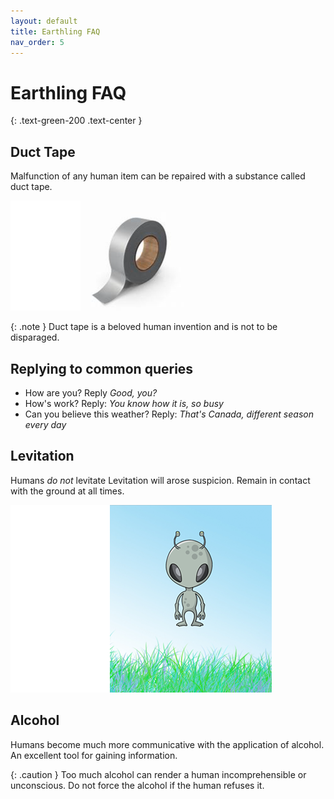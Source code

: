 ```yaml
---
layout: default
title: Earthling FAQ
nav_order: 5
---
```

# Earthling FAQ
{: .text-green-200 .text-center }

## **Duct Tape**

Malfunction of any human item can be repaired with a substance called duct tape.

![Ducttape](images/ducttape1.PNG)

{: .note }
Duct tape is a beloved human invention and is not to be disparaged.

## **Replying to  common queries**
- How are you? Reply *Good, you?*
- How's work? Reply: *You know how it is, so busy*
- Can you believe this weather? Reply: *That's Canada, different season every day*

## **Levitation**

Humans *do not* levitate
Levitation will arose suspicion. Remain in contact with the ground at all times.

![levitate](images/levitate.png)

## **Alcohol**

Humans become much more communicative with the application of alcohol. An excellent tool for gaining information.

{: .caution }
Too much alcohol can render a human incomprehensible or unconscious. Do not force the alcohol if the human refuses it.
